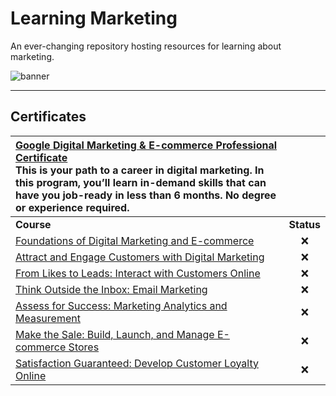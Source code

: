 # Learning Marketing

An ever-changing repository hosting resources for learning about marketing.

![banner](https://stefanini.com/content/dam/PortalStefanini/english/images/digital%20marketing%20banner.png)

<hr>

## Certificates

| [Google Digital Marketing & E-commerce Professional Certificate](https://www.coursera.org/professional-certificates/google-digital-marketing-ecommerce) <br> This is your path to a career in digital marketing. In this program, you’ll learn in-demand skills that can have you job-ready in less than 6 months. No degree or experience required. | |
| :--------------------------------------------------------------------------------------------------------------------------------  | :--------: |
| **Course**                                                                                                                         | **Status** |
|  [Foundations of Digital Marketing and E-commerce](https://www.coursera.org/learn/foundations-of-digital-marketing-and-e-commerce) |     ❌     |
|  [Attract and Engage Customers with Digital Marketing](https://www.coursera.org/learn/attract-and-engage-customers)                |     ❌     |
|  [From Likes to Leads: Interact with Customers Online](https://www.coursera.org/learn/from-likes-to-leads)                         |     ❌     |
|  [Think Outside the Inbox: Email Marketing](https://www.coursera.org/learn/think-outside-the-inbox)                                |     ❌     |
|  [Assess for Success: Marketing Analytics and Measurement](https://www.coursera.org/learn/assess-for-success)                      |     ❌     |
|  [Make the Sale: Build, Launch, and Manage E-commerce Stores](https://www.coursera.org/learn/make-the-sale)                        |     ❌     |
|  [Satisfaction Guaranteed: Develop Customer Loyalty Online](https://www.coursera.org/learn/satisfaction-guaranteed)                |     ❌     |
